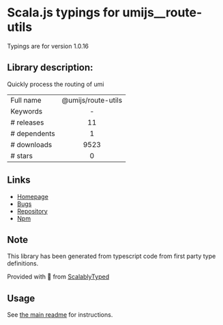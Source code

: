
# Scala.js typings for umijs__route-utils

Typings are for version 1.0.16

## Library description:
Quickly process the routing of umi

|                    |                 |
| ------------------ | :-------------: |
| Full name          | @umijs/route-utils |
| Keywords           | - |
| # releases         | 11 |
| # dependents       | 1 |
| # downloads        | 9523 |
| # stars            | 0 |

## Links
- [Homepage](https://github.com/umijs/route-utils#readme)
- [Bugs](https://github.com/umijs/route-utils/issues)
- [Repository](https://github.com/umijs/route-utils)
- [Npm](https://www.npmjs.com/package/%40umijs%2Froute-utils)
    


## Note
This library has been generated from typescript code from first party type definitions.

Provided with :purple_heart: from [ScalablyTyped](https://github.com/oyvindberg/ScalablyTyped)

## Usage
See [the main readme](../../readme.md) for instructions.


